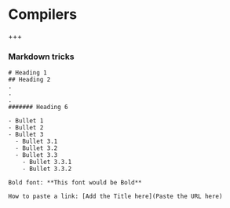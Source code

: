# Compilers

+++

### Markdown tricks

```
# Heading 1
## Heading 2
.
.
.
####### Heading 6

- Bullet 1
- Bullet 2
- Bullet 3
  - Bullet 3.1
  - Bullet 3.2
  - Bullet 3.3
    - Bullet 3.3.1
    - Bullet 3.3.2

Bold font: **This font would be Bold**

How to paste a link: [Add the Title here](Paste the URL here)

```

